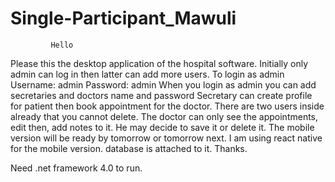 # Single-Participant_Mawuli
                      
             Hello
Please this the desktop application of the hospital software.
Initially only admin can log in then latter can add more users.
To login as admin
Username: admin
Password: admin
When you login as admin you can add secretaries and doctors name and password
Secretary can create profile for patient then book appointment for the doctor. There are two users inside already that you cannot delete.
The doctor can only see the appointments, edit then, add notes to it. He may decide to save it or delete it.
The mobile version will be ready by tomorrow or tomorrow next. I am using react native for the mobile version. database is attached to it.
Thanks. 

Need .net framework 4.0 to run.

